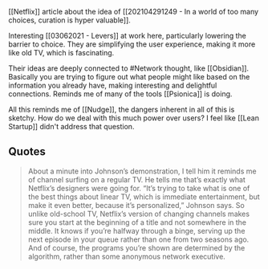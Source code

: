 [[Netflix]] article about the idea of [[202104291249 - In a world of too many choices, curation is hyper valuable]]. 

Interesting [[03062021 - Levers]] at work here, particularly lowering the barrier to choice. They are simplifying the user experience, making it more like old TV, which is fascinating. 

Their ideas are deeply connected to #Network thought, like [[Obsidian]]. Basically you are trying to figure out what people might like based on the information you already have, making interesting and delightful connections. Reminds me of many of the tools [[Psionica]] is doing. 

All this reminds me of [[Nudge]], the dangers inherent in all of this is sketchy. How do we deal with this much power over users? I feel like [[Lean Startup]] didn't address that question. 

## Quotes
> About a minute into Johnson’s demonstration, I tell him it reminds me of channel surfing on a regular TV. He tells me that’s exactly what Netflix’s designers were going for. “It’s trying to take what is one of the best things about linear TV, which is immediate entertainment, but make it even better, because it’s personalized,” Johnson says. So unlike old-school TV, Netflix’s version of changing channels makes sure you start at the beginning of a title and not somewhere in the middle. It knows if you’re halfway through a binge, serving up the next episode in your queue rather than one from two seasons ago. And of course, the programs you’re shown are determined by the algorithm, rather than some anonymous network executive.